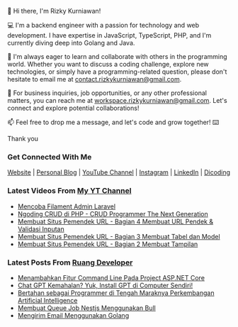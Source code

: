 👋 Hi there, I'm Rizky Kurniawan!

💻 I'm a backend engineer with a passion for technology and web development. I have expertise in JavaScript, TypeScript, PHP, and I'm currently diving deep into Golang and Java.

🌱 I'm always eager to learn and collaborate with others in the programming world. Whether you want to discuss a coding challenge, explore new technologies, or simply have a programming-related question, please don't hesitate to email me at contact.rizkykurniawan@gmail.com.

💼 For business inquiries, job opportunities, or any other professional matters, you can reach me at workspace.rizkykurniawan@gmail.com. Let's connect and explore potential collaborations!

📫 Feel free to drop me a message, and let's code and grow together! ⌨️

Thank you

### Get Connected With Me
[Website](https://www.rizkykurniawan.id) | [Personal Blog](https://kykurniawan.com) | [YouTube Channel](https://www.youtube.com/kykurniawan) | [Instagram](https://instagram.com/qwertykurniawan) | [LinkedIn](https://www.linkedin.com/in/kykurniawan/) | [Dicoding](https://www.dicoding.com/users/rizkykurniawan)

### Latest Videos From [My YT Channel](https://www.youtube.com/kykurniawan)
<!-- YOUTUBE:START -->
- [Mencoba Filament Admin Laravel](https://www.youtube.com/watch?v=I2gtdn-S9h8)
- [Ngoding CRUD di PHP -  CRUD Programmer The Next Generation](https://www.youtube.com/watch?v=vr0OO-IQ4w4)
- [Membuat Situs Pemendek URL - Bagian 4 Membuat URL Pendek &amp; Validasi Inputan](https://www.youtube.com/watch?v=zmLwSpuMzKY)
- [Membuat Situs Pemendek URL - Bagian 3 Membuat Tabel dan Model](https://www.youtube.com/watch?v=YPmMm17XQDc)
- [Membuat Situs Pemendek URL - Bagian 2 Membuat Tampilan](https://www.youtube.com/watch?v=fW2CVksow9k)
<!-- YOUTUBE:END -->

### Latest Posts From [Ruang Developer](https://www.ruangdeveloper.com)
<!-- RUANGDEVELOPER:START -->
- [Menambahkan Fitur Command Line Pada Project ASP.NET Core](https://blog.ruangdeveloper.com/menambahkan-fitur-command-line-pada-project-aspnetcore/)
- [Chat GPT Kemahalan? Yuk, Install GPT di Computer Sendiri!](https://blog.ruangdeveloper.com/chat-gpt-kemahalan-yuk-install-gpt-di-computer-sendiri/)
- [Bertahan sebagai Programmer di Tengah Maraknya Perkembangan Artificial Intelligence](https://blog.ruangdeveloper.com/bertahan-sebagai-programmer-di-tengah-maraknya-perkembangan-ai/)
- [Membuat Queue Job Nestjs Menggunakan Bull](https://blog.ruangdeveloper.com/membuat-queue-job-nestjs-menggunakan-bull/)
- [Mengirim Email Menggunakan Golang](https://blog.ruangdeveloper.com/mengirim-email-menggunakan-golang/)
<!-- RUANGDEVELOPER:END -->

